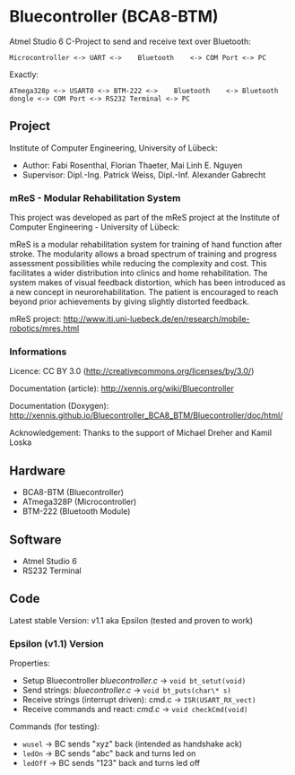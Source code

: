# Bluecontroller (BCA8-BTM)

Atmel Studio 6 C-Project to send and receive text over Bluetooth:

	Microcontroller <-> UART <->    Bluetooth    <-> COM Port <-> PC

Exactly:

	ATmega328p <-> USART0 <-> BTM-222 <->    Bluetooth    <-> Bluetooth dongle <-> COM Port <-> RS232 Terminal <-> PC
	
## Project

Institute of Computer Engineering, University of Lübeck:

* Author: Fabi Rosenthal, Florian Thaeter, Mai Linh E. Nguyen
* Supervisor: Dipl.-Ing. Patrick Weiss, Dipl.-Inf. Alexander Gabrecht

### mReS - Modular Rehabilitation System

This project was developed as part of the mReS project at the Institute of Computer Engineering - University of Lübeck:

mReS is a modular rehabilitation system for training of hand function after stroke. The modularity allows a broad spectrum of training and progress assessment possibilities while reducing the complexity and cost. This facilitates a wider distribution into clinics and home rehabilitation. The system makes of visual feedback distortion, which has been introduced as a new concept in neurorehabilitation. The patient is encouraged to reach beyond prior achievements by giving slightly distorted feedback.

mReS project: http://www.iti.uni-luebeck.de/en/research/mobile-robotics/mres.html

### Informations

Licence: CC BY 3.0 (http://creativecommons.org/licenses/by/3.0/)

Documentation (article): http://xennis.org/wiki/Bluecontroller

Documentation (Doxygen): http://xennis.github.io/Bluecontroller_BCA8_BTM/Bluecontroller/doc/html/

Acknowledgement: Thanks to the support of Michael Dreher and Kamil Loska

## Hardware

* BCA8-BTM (Bluecontroller)
* ATmega328P (Microcontroller)
* BTM-222 (Bluetooth Module)

## Software

* Atmel Studio 6
* RS232 Terminal

## Code

Latest stable Version: v1.1 aka Epsilon (tested and proven to work)

### Epsilon (v1.1) Version

Properties:
* Setup Bluecontroller *bluecontroller.c* -> `void bt_setut(void)`
* Send strings: *bluecontroller.c* -> `void bt_puts(char\* s)`
* Receive strings (interrupt driven): cmd.c -> `ISR(USART_RX_vect)`
* Receive commands and react: *cmd.c* -> `void checkCmd(void)`

Commands (for testing):
* `wusel` -> BC sends "xyz" back (intended as handshake ack)
* `ledOn` -> BC sends "abc" back and turns led on
* `ledOff` -> BC sends "123" back and turns led off

